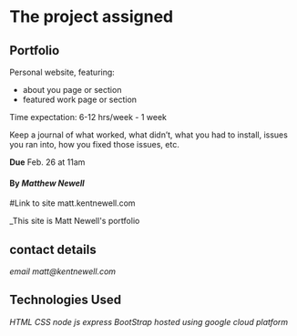 # The project assigned

## Portfolio

Personal website, featuring:
- about you page or section
- featured work page or section

Time expectation: 6-12 hrs/week - 1 week

Keep a journal of what worked, what didn’t, what you had to install, issues you ran into, how you fixed those issues, etc.

**Due** Feb. 26 at 11am


#### By _**Matthew Newell**_

#Link to site matt.kentnewell.com

_This site is Matt Newell's portfolio

## contact details
_email_
_matt@kentnewell.com_

## Technologies Used

_HTML_
_CSS_
_node js_
_express_
_BootStrap_
_hosted using google cloud platform_